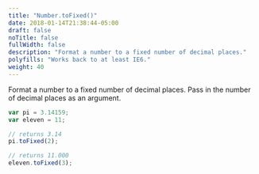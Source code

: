 ```yaml
---
title: "Number.toFixed()"
date: 2018-01-14T21:38:44-05:00
draft: false
noTitle: false
fullWidth: false
description: "Format a number to a fixed number of decimal places."
polyfills: "Works back to at least IE6."
weight: 40
---
```


Format a number to a fixed number of decimal places. Pass in the number of decimal places as an argument.

```javascript
var pi = 3.14159;
var eleven = 11;

// returns 3.14
pi.toFixed(2);

// returns 11.000
eleven.toFixed(3);
```